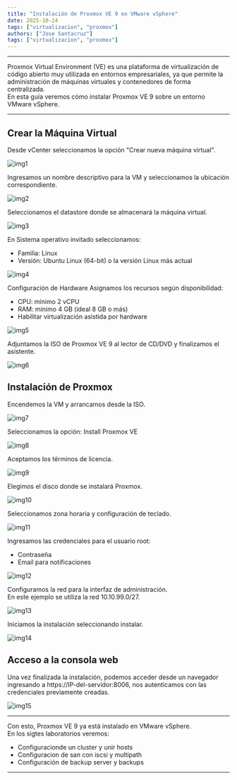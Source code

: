 ```yaml
---
title: "Instalación de Proxmox VE 9 en VMware vSphere"
date: 2025-10-24
tags: ["virtualizacion", "proxmox"]
authors: ["Jose Santacruz"]
tags: ["virtualizacion", "proxmox"]
---
```

---

Proxmox Virtual Environment (VE) es una plataforma de virtualización de código abierto muy utilizada en entornos empresariales, ya que permite la administración de máquinas virtuales y contenedores de forma centralizada.  
En esta guía veremos cómo instalar Proxmox VE 9 sobre un entorno VMware vSphere.

---

## Crear la Máquina Virtual

Desde vCenter seleccionamos la opción "Crear nueva máquina virtual".

![img1](img1.png)

Ingresamos un nombre descriptivo para la VM y seleccionamos la ubicación correspondiente.

![img2](img2.png)

Seleccionamos el datastore donde se almacenará la máquina virtual.

![img3](img3.png)

En Sistema operativo invitado seleccionamos:
- Familia: Linux  
- Versión: Ubuntu Linux (64-bit) o la versión Linux más actual

![img4](img4.png)

Configuración de Hardware
Asignamos los recursos según disponibilidad:
- CPU: mínimo 2 vCPU  
- RAM: mínimo 4 GB (ideal 8 GB o más)  
- Habilitar virtualización asistida por hardware  

![img5](img5.png)

Adjuntamos la ISO de Proxmox VE 9 al lector de CD/DVD y finalizamos el asistente.

![img6](img6.png)

## Instalación de Proxmox

Encendemos la VM y arrancamos desde la ISO.

![img7](img7.png)

Seleccionamos la opción:
Install Proxmox VE

![img8](img8.png)

Aceptamos los términos de licencia.

![img9](img9.png)

Elegimos el disco donde se instalará Proxmox.

![img10](img10.png)

Seleccionamos zona horaria y configuración de teclado.

![img11](img11.png)

Ingresamos las credenciales para el usuario root:
- Contraseña
- Email para notificaciones

![img12](img12.png)

Configuramos la red para la interfaz de administración.  
En este ejemplo se utiliza la red 10.10.99.0/27.

![img13](img13.png)

Iniciamos la instalación seleccionando instalar.

![img14](img14.png)


## Acceso a la consola web

Una vez finalizada la instalación, podemos acceder desde un navegador ingresando a https://IP-del-servidor:8006, nos autenticamos con las credenciales previamente creadas.

![img15](img15.png)

---
Con esto, Proxmox VE 9 ya está instalado en VMware vSphere.  
En los sigtes laboratorios veremos:
- Configuracionde un cluster y unir hosts
- Configuracion de san con iscsi y multipath
- Configuración de backup server y backups

---


